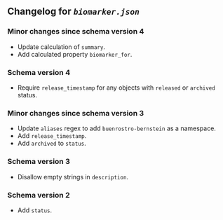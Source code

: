 ## Changelog for *`biomarker.json`*

### Minor changes since schema version 4

* Update calculation of `summary`.
* Add calculated property `biomarker_for`.

### Schema version 4

* Require `release_timestamp` for any objects with `released` or `archived` status.

### Minor changes since schema version 3

* Update `aliases` regex to add `buenrostro-bernstein` as a namespace.
* Add `release_timestamp`.
* Add `archived` to `status`.

### Schema version 3

* Disallow empty strings in `description`.

### Schema version 2

* Add `status`.

